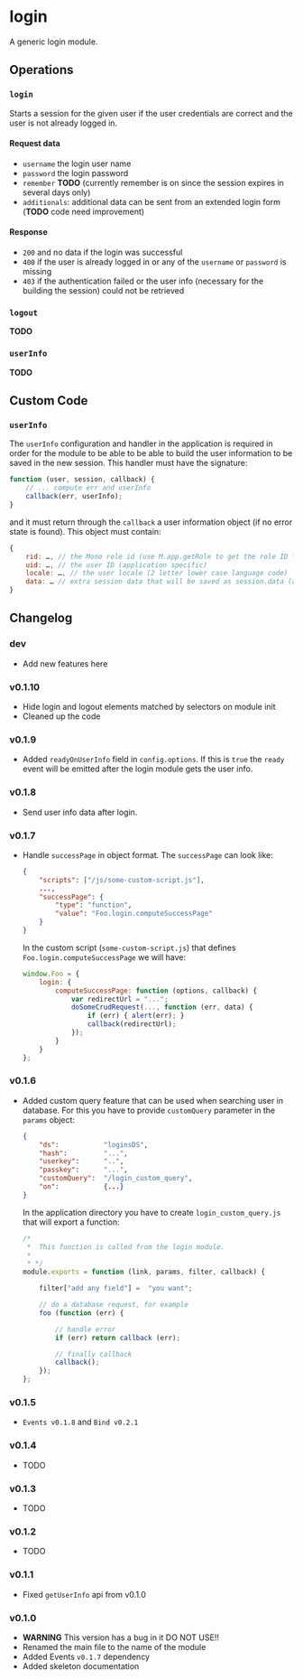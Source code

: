 login
=====

A generic login module.


## Operations

### `login`

Starts a session for the given user if the user credentials are correct and the user is not already logged in.

#### Request data

- `username` the login user name
- `password` the login password
- `remember` **TODO** (currently remember is on since the session expires in several days only)
- `additionals`: additional data can be sent from an extended login form (**TODO** code need improvement)

#### Response

- `200` and no data if the login was successful
- `400` if the user is already logged in or any of the `username` or `password` is missing
- `403` if the authentication failed or the user info (necessary for the building the session) could not be retrieved

### `logout`

**TODO**

### `userInfo`

**TODO**


## Custom Code

### `userInfo`

The `userInfo` configuration and handler in the application is required in order for the module to be able to be able to build the user information to be saved in the new session. This handler must have the signature:

```js
function (user, session, callback) {
    // ... compute err and userInfo
    callback(err, userInfo);
}
```

and it must return through the `callback` a user information object (if no error state is found). This object must contain:

```js
{
    rid: …, // the Mono role id (use M.app.getRole to get the role ID for a role with a given name)
    uid: …, // the user ID (application specific)
    locale: …, // the user locale (2 letter lower case language code)
    data: … // extra session data that will be saved as session.data (application specific)
}
```


## Changelog

### dev
 - Add new features here

### v0.1.10
 - Hide login and logout elements matched by selectors on module init
 - Cleaned up the code

### v0.1.9
 - Added `readyOnUserInfo` field in `config.options`. If this is `true` the `ready` event will be emitted after the login module gets the user info.

### v0.1.8
 - Send user info data after login.

### v0.1.7
 - Handle `successPage` in object format. The `successPage` can look like:

    ```json
    {
        "scripts": ["/js/some-custom-script.js"],
        ...,
        "successPage": {
            "type": "function",
            "value": "Foo.login.computeSuccessPage"
        }
    }
    ```

    In the custom script (`some-custom-script.js`) that defines `Foo.login.computeSuccessPage` we will have:

    ```js
    window.Foo = {
        login: {
            computeSuccessPage: function (options, callback) {
                var redirectUrl = "...";
                doSomeCrudRequest(..., function (err, data) {
                    if (err) { alert(err); }
                    callback(redirectUrl);
                });
            }
        }
    };
    ```

### v0.1.6
 - Added custom query feature that can be used when searching user in database. For this you have to provide `customQuery` parameter in the `params` object:
    ```json
    {
        "ds":           "loginsDS",
        "hash":         "...",
        "userkey":      "..",
        "passkey":      "...",
        "customQuery":  "/login_custom_query",
        "on":           {...}
    }
    ```
    In the application directory you have to create `login_custom_query.js` that will export a function:

    ```js
    /*
     *  This function is called from the login module.
     *
     * */
    module.exports = function (link, params, filter, callback) {

        filter["add any field"] =  "you want";

        // do a database request, for example
        foo (function (err) {

            // handle error
            if (err) return callback (err);

            // finally callback
            callback();
        });
    };
    ```

### v0.1.5
 - `Events v0.1.8` and `Bind v0.2.1`

### v0.1.4
 - TODO

### v0.1.3
 - TODO

### v0.1.2
 - TODO

### v0.1.1

- Fixed `getUserInfo` api from v0.1.0

### v0.1.0

- **WARNING** This version has a bug in it DO NOT USE!!
- Renamed the main file to the name of the module
- Added Events `v0.1.7` dependency
- Added skeleton documentation

